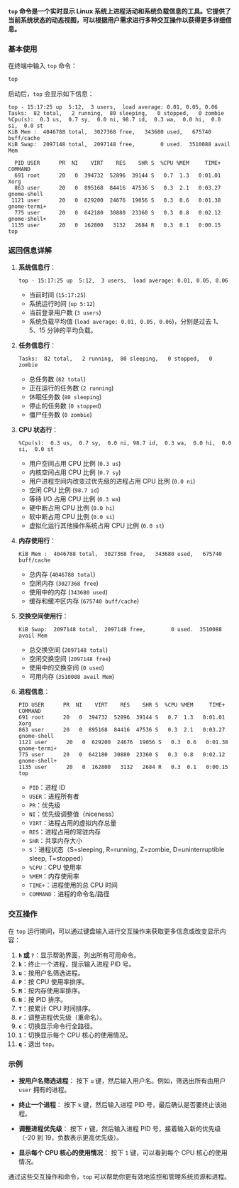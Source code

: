 **`top` 命令是一个实时显示 Linux 系统上进程活动和系统负载信息的工具。它提供了当前系统状态的动态视图，可以根据用户需求进行多种交互操作以获得更多详细信息。**

### 基本使用

在终端中输入 `top` 命令：

```bash
top
```

启动后，`top` 会显示如下信息：

```
top - 15:17:25 up  5:12,  3 users,  load average: 0.01, 0.05, 0.06
Tasks:  82 total,   2 running,  80 sleeping,   0 stopped,   0 zombie
%Cpu(s):  0.3 us,  0.7 sy,  0.0 ni, 98.7 id,  0.3 wa,  0.0 hi,  0.0 si,  0.0 st
KiB Mem :  4046788 total,  3027368 free,   343680 used,   675740 buff/cache
KiB Swap:  2097148 total,  2097148 free,        0 used.  3510088 avail Mem 

  PID USER      PR  NI    VIRT    RES    SHR S  %CPU %MEM     TIME+ COMMAND     
  691 root      20   0  394732  52896  39144 S   0.7  1.3   0:01.01 Xorg        
  863 user      20   0  895168  84416  47536 S   0.3  2.1   0:03.27 gnome-shell 
 1121 user      20   0  629200  24676  19056 S   0.3  0.6   0:01.38 gnome-termi+
  775 user      20   0  642180  30880  23360 S   0.3  0.8   0:02.12 gnome-shell+
 1135 user      20   0  162800   3132   2684 R   0.3  0.1   0:00.15 top         
```

### 返回信息详解

1. **系统信息行**：
   ```
   top - 15:17:25 up  5:12,  3 users,  load average: 0.01, 0.05, 0.06
   ```
   - 当前时间 (`15:17:25`)
   - 系统运行时间 (`up 5:12`)
   - 当前登录用户数 (`3 users`)
   - 系统负载平均值 (`load average: 0.01, 0.05, 0.06`)，分别是过去 1、5、15 分钟的平均负载。

2. **任务信息行**：
   ```
   Tasks:  82 total,   2 running,  80 sleeping,   0 stopped,   0 zombie
   ```
   - 总任务数 (`82 total`)
   - 正在运行的任务数 (`2 running`)
   - 休眠任务数 (`80 sleeping`)
   - 停止的任务数 (`0 stopped`)
   - 僵尸任务数 (`0 zombie`)

3. **CPU 状态行**：
   ```
   %Cpu(s):  0.3 us,  0.7 sy,  0.0 ni, 98.7 id,  0.3 wa,  0.0 hi,  0.0 si,  0.0 st
   ```
   - 用户空间占用 CPU 比例 (`0.3 us`)
   - 内核空间占用 CPU 比例 (`0.7 sy`)
   - 用户进程空间内改变过优先级的进程占用 CPU 比例 (`0.0 ni`)
   - 空闲 CPU 比例 (`98.7 id`)
   - 等待 I/O 占用 CPU 比例 (`0.3 wa`)
   - 硬中断占用 CPU 比例 (`0.0 hi`)
   - 软中断占用 CPU 比例 (`0.0 si`)
   - 虚拟化运行其他操作系统占用 CPU 比例 (`0.0 st`)

4. **内存使用行**：
   ```
   KiB Mem :  4046788 total,  3027368 free,   343680 used,   675740 buff/cache
   ```
   - 总内存 (`4046788 total`)
   - 空闲内存 (`3027368 free`)
   - 使用中的内存 (`343680 used`)
   - 缓存和缓冲区内存 (`675740 buff/cache`)

5. **交换空间使用行**：
   ```
   KiB Swap:  2097148 total,  2097148 free,        0 used.  3510088 avail Mem 
   ```
   - 总交换空间 (`2097148 total`)
   - 空闲交换空间 (`2097148 free`)
   - 使用中的交换空间 (`0 used`)
   - 可用内存 (`3510088 avail Mem`)

6. **进程信息**：
   ```
   PID USER      PR  NI    VIRT    RES    SHR S  %CPU %MEM     TIME+ COMMAND     
   691 root      20   0  394732  52896  39144 S   0.7  1.3   0:01.01 Xorg        
   863 user      20   0  895168  84416  47536 S   0.3  2.1   0:03.27 gnome-shell 
   1121 user      20   0  629200  24676  19056 S   0.3  0.6   0:01.38 gnome-termi+
   775 user      20   0  642180  30880  23360 S   0.3  0.8   0:02.12 gnome-shell+
   1135 user      20   0  162800   3132   2684 R   0.3  0.1   0:00.15 top         
   ```
   - `PID`：进程 ID
   - `USER`：进程所有者
   - `PR`：优先级
   - `NI`：优先级调整值（niceness）
   - `VIRT`：进程占用的虚拟内存总量
   - `RES`：进程占用的常驻内存
   - `SHR`：共享内存大小
   - `S`：进程状态（S=sleeping, R=running, Z=zombie, D=uninterruptible sleep, T=stopped）
   - `%CPU`：CPU 使用率
   - `%MEM`：内存使用率
   - `TIME+`：进程使用的总 CPU 时间
   - `COMMAND`：进程的命令名/路径

### 交互操作

在 `top` 运行期间，可以通过键盘输入进行交互操作来获取更多信息或改变显示内容：

1. **`h` 或 `?`**：显示帮助界面，列出所有可用命令。
2. **`k`**：终止一个进程，提示输入进程 PID 号。
3. **`u`**：按用户名筛选进程。
4. **`P`**：按 CPU 使用率排序。
5. **`M`**：按内存使用率排序。
6. **`N`**：按 PID 排序。
7. **`T`**：按累计 CPU 时间排序。
8. **`r`**：调整进程优先级（重命名）。
9. **`c`**：切换显示命令行全路径。
10. **`1`**：切换显示每个 CPU 核心的使用情况。
11. **`q`**：退出 `top`。

### 示例

- **按用户名筛选进程**：
  按下 `u` 键，然后输入用户名。例如，筛选出所有由用户 `user` 拥有的进程。

- **终止一个进程**：
  按下 `k` 键，然后输入进程 PID 号，最后确认是否要终止该进程。

- **调整进程优先级**：
  按下 `r` 键，然后输入进程 PID 号，接着输入新的优先级（-20 到 19，负数表示更高优先级）。

- **显示每个 CPU 核心的使用情况**：
  按下 `1` 键，可以看到每个 CPU 核心的使用情况。

通过这些交互操作和命令，`top` 可以帮助你更有效地监控和管理系统资源和进程。